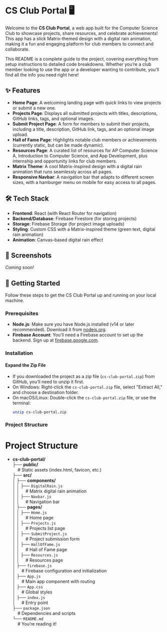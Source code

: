 # CS Club Portal 🖥️

Welcome to the **CS Club Portal**, a web app built for the Computer Science Club to showcase projects, share resources, and celebrate achievements! This app has a slick Matrix-themed design with a digital rain animation, making it a fun and engaging platform for club members to connect and collaborate.

This README is a complete guide to the project, covering everything from setup instructions to detailed code breakdowns. Whether you’re a club member looking to use the app or a developer wanting to contribute, you’ll find all the info you need right here!

## ✨ Features

- **Home Page**: A welcoming landing page with quick links to view projects or submit a new one.
- **Projects Page**: Displays all submitted projects with titles, descriptions, GitHub links, tags, and optional images.
- **Submit Project Page**: A form for members to submit their projects, including a title, description, GitHub link, tags, and an optional image upload.
- **Hall of Fame Page**: Highlights notable club members or achievements (currently static, but can be made dynamic).
- **Resources Page**: A curated list of resources for AP Computer Science A, Introduction to Computer Science, and App Development, plus internship and opportunity links for club members.
- **Matrix Theme**: A cool Matrix-inspired design with a digital rain animation that runs seamlessly across all pages.
- **Responsive Navbar**: A navigation bar that adapts to different screen sizes, with a hamburger menu on mobile for easy access to all pages.

## 🛠️ Tech Stack

- **Frontend**: React (with React Router for navigation)
- **Backend/Database**: Firebase Firestore (for storing projects)
- **Storage**: Firebase Storage (for project image uploads)
- **Styling**: Custom CSS with a Matrix-inspired theme (green text, digital rain animation)
- **Animation**: Canvas-based digital rain effect

## 📸 Screenshots

*Coming soon!*

## 🚀 Getting Started

Follow these steps to get the CS Club Portal up and running on your local machine.

### Prerequisites

- **Node.js**: Make sure you have Node.js installed (v14 or later recommended). Download it from [nodejs.org](https://nodejs.org/).
- **Firebase Account**: You’ll need a Firebase account to set up the backend. Sign up at [firebase.google.com](https://firebase.google.com/).

### Installation

#### Expand the Zip File
- If you downloaded the project as a zip file (`cs-club-portal.zip`) from GitHub, you’ll need to unzip it first.
- On Windows: Right-click the `cs-club-portal.zip` file, select "Extract All," and choose a destination folder.
- On macOS/Linux: Double-click the `cs-club-portal.zip` file, or use the terminal:
  ```bash
  unzip cs-club-portal.zip
### Project Structure
# Project Structure

- **cs-club-portal/**  
  ├── **public/**  
  &nbsp;&nbsp;&nbsp;&nbsp;# Static assets (index.html, favicon, etc.)  
  ├── **src/**  
  │   ├── **components/**  
  │   │   ├── `DigitalRain.js`  
  │   │   &nbsp;&nbsp;&nbsp;&nbsp;# Matrix digital rain animation  
  │   │   ├── `Navbar.js`  
  │   │   &nbsp;&nbsp;&nbsp;&nbsp;# Navigation bar  
  │   ├── **pages/**  
  │   │   ├── `Home.js`  
  │   │   &nbsp;&nbsp;&nbsp;&nbsp;# Home page  
  │   │   ├── `Projects.js`  
  │   │   &nbsp;&nbsp;&nbsp;&nbsp;# Projects list page  
  │   │   ├── `SubmitProject.js`  
  │   │   &nbsp;&nbsp;&nbsp;&nbsp;# Project submission form  
  │   │   ├── `HallOfFame.js`  
  │   │   &nbsp;&nbsp;&nbsp;&nbsp;# Hall of Fame page  
  │   │   ├── `Resources.js`  
  │   │   &nbsp;&nbsp;&nbsp;&nbsp;# Resources page  
  │   ├── `firebase.js`  
  │   &nbsp;&nbsp;&nbsp;&nbsp;# Firebase configuration and initialization  
  │   ├── `App.js`  
  │   &nbsp;&nbsp;&nbsp;&nbsp;# Main app component with routing  
  │   ├── `App.css`  
  │   &nbsp;&nbsp;&nbsp;&nbsp;# Global styles  
  │   ├── `index.js`  
  │   &nbsp;&nbsp;&nbsp;&nbsp;# Entry point  
  ├── `package.json`  
  &nbsp;&nbsp;&nbsp;&nbsp;# Dependencies and scripts  
  └── `README.md`  
  &nbsp;&nbsp;&nbsp;&nbsp;# You’re reading it!
